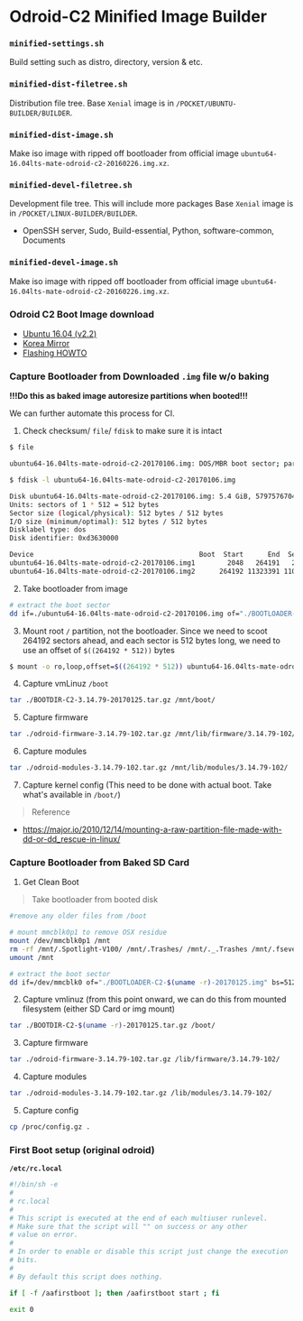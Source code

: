 # Odroid-C2 Minified Image Builder

### `minified-settings.sh`  

Build setting such as distro, directory, version & etc.   

### `minified-dist-filetree.sh`  

Distribution file tree. Base `Xenial` image is in `/POCKET/UBUNTU-BUILDER/BUILDER`.  

### `minified-dist-image.sh`  

Make iso image with ripped off bootloader from official image `ubuntu64-16.04lts-mate-odroid-c2-20160226.img.xz`.  

### `minified-devel-filetree.sh`  

Development file tree. This will include more packages Base `Xenial` image is in `/POCKET/LINUX-BUILDER/BUILDER`.   

- OpenSSH server, Sudo, Build-essential, Python, software-common, Documents

### `minified-devel-image.sh`  

Make iso image with ripped off bootloader from official image `ubuntu64-16.04lts-mate-odroid-c2-20160226.img.xz`.  

### Odroid C2 Boot Image download

- [Ubuntu 16.04 (v2.2)](http://odroid.com/dokuwiki/doku.php?id=en:c2_release_linux_ubuntu)
- [Korea Mirror](http://dn.odroid.com/S905/Ubuntu/)
- [Flashing HOWTO](http://odroid.com/dokuwiki/doku.php?id=en:odroid_flashing_tools)


### Capture Bootloader from Downloaded `.img` file w/o baking

**!!!Do this as baked image autoresize partitions when booted!!!**

We can further automate this process for CI.

1. Check checksum/ `file`/ `fdisk` to make sure it is intact
  
  ```sh
  $ file
  
  ubuntu64-16.04lts-mate-odroid-c2-20170106.img: DOS/MBR boot sector; partition 1 : ID=0xc, start-CHS (0x1,0,1), end-CHS (0x80,63,32), startsector 2048, 262144 sectors; partition 2 : ID=0x83, start-CHS (0x81,0,1), end-CHS (0x3ff,63,32), startsector 264192, 11059200 sectors
  ```

  ```sh
  $ fdisk -l ubuntu64-16.04lts-mate-odroid-c2-20170106.img
  
  Disk ubuntu64-16.04lts-mate-odroid-c2-20170106.img: 5.4 GiB, 5797576704 bytes, 11323392 sectors
  Units: sectors of 1 * 512 = 512 bytes
  Sector size (logical/physical): 512 bytes / 512 bytes
  I/O size (minimum/optimal): 512 bytes / 512 bytes
  Disklabel type: dos
  Disk identifier: 0xd3630000
  
  Device                                         Boot  Start      End  Sectors  Size Id Type
  ubuntu64-16.04lts-mate-odroid-c2-20170106.img1        2048   264191   262144  128M  c W95 FAT32 (LBA)
  ubuntu64-16.04lts-mate-odroid-c2-20170106.img2      264192 11323391 11059200  5.3G 83 Linux
  ```  
2. Take bootloader from image

  ```sh  
  # extract the boot sector
  dd if=./ubuntu64-16.04lts-mate-odroid-c2-20170106.img of="./BOOTLOADER-C2-3.14.79-102-20170125.img" bs=512 count=264192
  ```
3. Mount root `/` partition, not the bootloader. Since we need to scoot 264192 sectors ahead, and each sector is 512 bytes long, we need to use an offset of `$((264192 * 512))` bytes

  ```sh
  $ mount -o ro,loop,offset=$((264192 * 512)) ubuntu64-16.04lts-mate-odroid-c2-20170106.img /mnt
  ```
4. Capture vmLinuz `/boot` 

  ```sh
  tar ./BOOTDIR-C2-3.14.79-20170125.tar.gz /mnt/boot/
  ```
5. Capture firmware

  ```sh
  tar ./odroid-firmware-3.14.79-102.tar.gz /mnt/lib/firmware/3.14.79-102/
  ```
6. Capture modules

  ```sh  
  tar ./odroid-modules-3.14.79-102.tar.gz /mnt/lib/modules/3.14.79-102/
  ```
7. Capture kernel config (This need to be done with actual boot. Take what's available in `/boot/`)

> Reference

- <https://major.io/2010/12/14/mounting-a-raw-partition-file-made-with-dd-or-dd_rescue-in-linux/>

### Capture Bootloader from Baked SD Card

1. Get Clean Boot
  > Take bootloader from booted disk

  ```sh
  #remove any older files from /boot
  
  # mount mmcblk0p1 to remove OSX residue
  mount /dev/mmcblk0p1 /mnt
  rm -rf /mnt/.Spotlight-V100/ /mnt/.Trashes/ /mnt/._.Trashes /mnt/.fseventsd/
  umount /mnt
  
  # extract the boot sector
  dd if=/dev/mmcblk0 of="./BOOTLOADER-C2-$(uname -r)-20170125.img" bs=512 count=264192
  ```
2. Capture vmlinuz (from this point onward, we can do this from mounted filesystem (either SD Card or img mount)

  ```sh
  tar ./BOOTDIR-C2-$(uname -r)-20170125.tar.gz /boot/
  ```    
3. Capture firmware

  ```sh
  tar ./odroid-firmware-3.14.79-102.tar.gz /lib/firmware/3.14.79-102/
  ```
4. Capture modules

  ```sh  
  tar ./odroid-modules-3.14.79-102.tar.gz /lib/modules/3.14.79-102/
  ```
5. Capture config

  ```sh
  cp /proc/config.gz .
  ```

### First Boot setup (original odroid)

**`/etc/rc.local`**

```sh
#!/bin/sh -e
#
# rc.local
#
# This script is executed at the end of each multiuser runlevel.
# Make sure that the script will "" on success or any other
# value on error.
#
# In order to enable or disable this script just change the execution
# bits.
#
# By default this script does nothing.

if [ -f /aafirstboot ]; then /aafirstboot start ; fi

exit 0
```